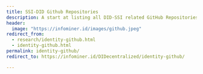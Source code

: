 ```yaml
---
title: SSI-DID Github Repositories
description: A start at listing all DID-SSI related GitHub Repositories.
header:
  image: "https://infominer.id/images/github.jpeg"
redirect_from:
  - research/identity-github.html
  - identity-github.html
permalink: identity-github/
redirect_to: https://infominer.id/DIDecentralized/identity-github/

---
```

